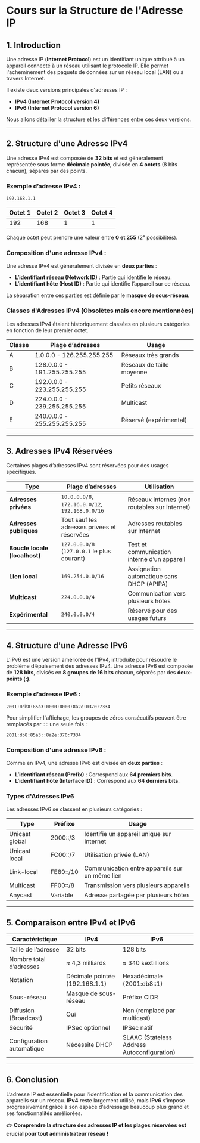 # Cours sur la Structure de l'Adresse IP

## 1. Introduction
Une adresse IP (**Internet Protocol**) est un identifiant unique attribué à un appareil connecté à un réseau utilisant le protocole IP. Elle permet l'acheminement des paquets de données sur un réseau local (LAN) ou à travers Internet.

Il existe deux versions principales d'adresses IP :
- **IPv4 (Internet Protocol version 4)**
- **IPv6 (Internet Protocol version 6)**

Nous allons détailler la structure et les différences entre ces deux versions.

---

## 2. Structure d'une Adresse IPv4

Une adresse IPv4 est composée de **32 bits** et est généralement représentée sous forme **décimale pointée**, divisée en **4 octets** (8 bits chacun), séparés par des points.

### **Exemple d’adresse IPv4 :**
```
192.168.1.1
```

| **Octet 1** | **Octet 2** | **Octet 3** | **Octet 4** |
|------------|------------|------------|------------|
| 192        | 168        | 1          | 1          |

Chaque octet peut prendre une valeur entre **0 et 255** (2⁸ possibilités).

### **Composition d'une adresse IPv4 :**
Une adresse IPv4 est généralement divisée en **deux parties** :
- **L’identifiant réseau (Network ID)** : Partie qui identifie le réseau.
- **L’identifiant hôte (Host ID)** : Partie qui identifie l’appareil sur ce réseau.

La séparation entre ces parties est définie par le **masque de sous-réseau**.

### **Classes d'Adresses IPv4** (Obsolètes mais encore mentionnées)
Les adresses IPv4 étaient historiquement classées en plusieurs catégories en fonction de leur premier octet.

| **Classe** | **Plage d’adresses** | **Usage** |
|-----------|--------------------|-----------|
| A | 1.0.0.0 - 126.255.255.255 | Réseaux très grands |
| B | 128.0.0.0 - 191.255.255.255 | Réseaux de taille moyenne |
| C | 192.0.0.0 - 223.255.255.255 | Petits réseaux |
| D | 224.0.0.0 - 239.255.255.255 | Multicast |
| E | 240.0.0.0 - 255.255.255.255 | Réservé (expérimental) |

---

## 3. Adresses IPv4 Réservées
Certaines plages d’adresses IPv4 sont réservées pour des usages spécifiques.

| **Type** | **Plage d’adresses** | **Utilisation** |
|---------|--------------------|----------------|
| **Adresses privées** | `10.0.0.0/8`, `172.16.0.0/12`, `192.168.0.0/16` | Réseaux internes (non routables sur Internet) |
| **Adresses publiques** | Tout sauf les adresses privées et réservées | Adresses routables sur Internet |
| **Boucle locale (localhost)** | `127.0.0.0/8` (`127.0.0.1` le plus courant) | Test et communication interne d’un appareil |
| **Lien local** | `169.254.0.0/16` | Assignation automatique sans DHCP (APIPA) |
| **Multicast** | `224.0.0.0/4` | Communication vers plusieurs hôtes |
| **Expérimental** | `240.0.0.0/4` | Réservé pour des usages futurs |

---

## 4. Structure d'une Adresse IPv6

L’IPv6 est une version améliorée de l’IPv4, introduite pour résoudre le problème d’épuisement des adresses IPv4. Une adresse IPv6 est composée de **128 bits**, divisés en **8 groupes de 16 bits** chacun, séparés par des **deux-points (:).**

### **Exemple d’adresse IPv6 :**
```
2001:0db8:85a3:0000:0000:8a2e:0370:7334
```

Pour simplifier l'affichage, les groupes de zéros consécutifs peuvent être remplacés par `::` une seule fois :
```
2001:db8:85a3::8a2e:370:7334
```

### **Composition d'une adresse IPv6 :**
Comme en IPv4, une adresse IPv6 est divisée en **deux parties** :
- **L’identifiant réseau (Prefix)** : Correspond aux **64 premiers bits**.
- **L’identifiant hôte (Interface ID)** : Correspond aux **64 derniers bits**.

### **Types d'Adresses IPv6**
Les adresses IPv6 se classent en plusieurs catégories :

| **Type** | **Préfixe** | **Usage** |
|---------|------------|-----------|
| Unicast global | 2000::/3 | Identifie un appareil unique sur Internet |
| Unicast local | FC00::/7 | Utilisation privée (LAN) |
| Link-local | FE80::/10 | Communication entre appareils sur un même lien |
| Multicast | FF00::/8 | Transmission vers plusieurs appareils |
| Anycast | Variable | Adresse partagée par plusieurs hôtes |

---

## 5. Comparaison entre IPv4 et IPv6

| **Caractéristique** | **IPv4** | **IPv6** |
|--------------------|---------|---------|
| Taille de l’adresse | 32 bits | 128 bits |
| Nombre total d’adresses | ≈ 4,3 milliards | ≈ 340 sextillions |
| Notation | Décimale pointée (192.168.1.1) | Hexadécimale (2001:db8::1) |
| Sous-réseau | Masque de sous-réseau | Préfixe CIDR |
| Diffusion (Broadcast) | Oui | Non (remplacé par multicast) |
| Sécurité | IPSec optionnel | IPSec natif |
| Configuration automatique | Nécessite DHCP | SLAAC (Stateless Address Autoconfiguration) |

---

## 6. Conclusion
L’adresse IP est essentielle pour l’identification et la communication des appareils sur un réseau. **IPv4** reste largement utilisé, mais **IPv6** s’impose progressivement grâce à son espace d’adressage beaucoup plus grand et ses fonctionnalités améliorées.

**👉 Comprendre la structure des adresses IP et les plages réservées est crucial pour tout administrateur réseau !**
